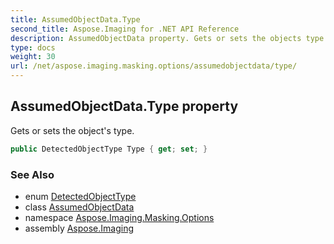 ```yaml
---
title: AssumedObjectData.Type
second_title: Aspose.Imaging for .NET API Reference
description: AssumedObjectData property. Gets or sets the objects type
type: docs
weight: 30
url: /net/aspose.imaging.masking.options/assumedobjectdata/type/
---
```

## AssumedObjectData.Type property

Gets or sets the object's type.

```csharp
public DetectedObjectType Type { get; set; }
```

### See Also

* enum [DetectedObjectType](../../detectedobjecttype/)
* class [AssumedObjectData](../)
* namespace [Aspose.Imaging.Masking.Options](../../assumedobjectdata/)
* assembly [Aspose.Imaging](../../../)


